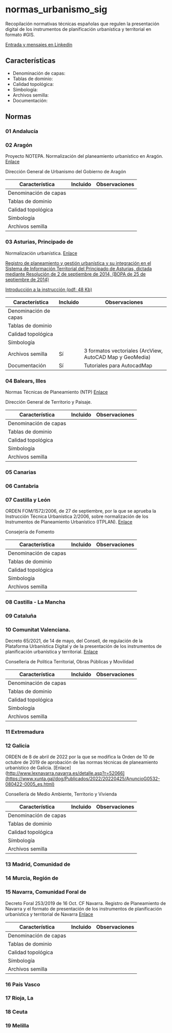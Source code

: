 # normas_urbanismo_sig

Recopilación normativas técnicas españolas que regulen la presentación digital de los instrumentos de planificación urbanística y territorial en formato #GIS.

[Entrada y mensajes en Linkedin](https://www.linkedin.com/feed/update/urn:li:activity:6979697381382479872/)

## Características

- Denominación de capas: 
- Tablas de dominio: 
- Calidad topológica: 
- Símbología:
- Archivos semilla:
- Documentación:

## Normas

### 01	Andalucía
### 02	Aragón

Proyecto NOTEPA. Normalización del planeamiento urbanístico en Aragón. [Enlace](http://notepa.aragon.es/)

Dirección General de Urbanismo del Gobierno de Aragón

| Característica | Incluido | Observaciones |
| ----------- | ----------- | ----------- |
| Denominación de capas |  | |
| Tablas de dominio |  | |
| Calidad topológica |  | |
| Símbología |  | |
| Archivos semilla |  | |

### 03	Asturias, Principado de

Normalización urbanística. [Enlace](https://www.asturias.es/detalle/-/categories/612963?p_r_p_categoryId=612963&_com_liferay_asset_categories_navigation_web_portlet_AssetCategoriesNavigationPortlet_articleId=2535583&articleId=2535583&title=Normalizaci%C3%B3n%20urban%C3%ADstica&redirect=https%3A%2F%2Fwww.asturias.es%2Fast%2Fgeneral%2F-%2Fcategories%2F572499%3Fp_r_p_categoryId%3D572499)

[Registro de planeamiento y gestión urbanística y su integración en el Sistema de Información Territorial del Principado de Asturias, dictada mediante Resolución de 2 de septiembre de 2014, (BOPA de 25 de septiembre de 2014)](https://www.asturias.es/bopa/2014/09/25/2014-15826.pdf)

[Introducción a la instrucción (pdf: 48 Kb)](https://www.asturias.es/documents/217090/1854024/Introduccion-instruccion-normalizacion-instrumentos-planeamiento-gestion-urbanistica-revisada.pdf/29982aa5-1f2c-9ecd-58e7-4ce45aaead2b?t=1667208894454)

| Característica | Incluido | Observaciones |
| ----------- | ----------- | ----------- |
| Denominación de capas |  | |
| Tablas de dominio |  | |
| Calidad topológica |  | |
| Símbología |  | |
| Archivos semilla | Sí | 3 formatos vectoriales (ArcView, AutoCAD Map y GeoMedia)|
| Documentación | Sí | Tutoriales para AutocadMap |

### 04	Balears, Illes

Normas Técnicas de Planeamiento (NTP) [Enlace](https://www.caib.es/sites/muib/es/ntp_normas_tecnicas_de_planeamiento/)

Dirección General de Territorio y Paisaje. 

| Característica | Incluido | Observaciones |
| ----------- | ----------- | ----------- |
| Denominación de capas |  | |
| Tablas de dominio |  | |
| Calidad topológica |  | |
| Símbología |  | |
| Archivos semilla |  | |

### 05	Canarias
### 06	Cantabria
### 07	Castilla y León

ORDEN FOM/1572/2006, de 27 de septiembre, por la que se aprueba la Instrucción Técnica Urbanística 2/2006, sobre normalización de los Instrumentos de Planeamiento Urbanístico (ITPLAN). [Enlace]([https://dogv.gva.es/portal/ficha_disposicion_pc.jsp?sig=005292/2021&L=1](https://bocyl.jcyl.es/boletines/2006/10/10/pdf/BOCYL-D-10102006-10.pdf))

Consejería de Fomento

| Característica | Incluido | Observaciones |
| ----------- | ----------- | ----------- |
| Denominación de capas |  | |
| Tablas de dominio |  | |
| Calidad topológica |  | |
| Símbología |  | |
| Archivos semilla |  | |


### 08	Castilla - La Mancha

### 09	Cataluña

### 10	Comunitat Valenciana.

Decreto 65/2021, de 14 de mayo, del Consell, de regulación de la Plataforma Urbanística Digital y de la presentación de los instrumentos de planificación urbanística y territorial. [Enlace](https://dogv.gva.es/portal/ficha_disposicion_pc.jsp?sig=005292/2021&L=1)

Conselleria de Política Territorial, Obras Públicas y Movilidad

| Característica | Incluido | Observaciones |
| ----------- | ----------- | ----------- |
| Denominación de capas |  | |
| Tablas de dominio |  | |
| Calidad topológica |  | |
| Símbología |  | |
| Archivos semilla |  | |

### 11	Extremadura

### 12	Galicia

ORDEN de 8 de abril de 2022 por la que se modifica la Orden de 10 de octubre de 2019 de aprobación de las normas técnicas de planeamiento urbanístico de Galicia. [Enlace](http://www.lexnavarra.navarra.es/detalle.asp?r=52066](https://www.xunta.gal/dog/Publicados/2022/20220425/AnuncioG0532-080422-0005_es.html) 

Consellería de Medio Ambiente, Territorio y Vivienda

| Característica | Incluido | Observaciones |
| ----------- | ----------- | ----------- |
| Denominación de capas |  | |
| Tablas de dominio |  | |
| Calidad topológica |  | |
| Símbología |  | |
| Archivos semilla |  | |

### 13	Madrid, Comunidad de

### 14	Murcia, Región de

### 15	Navarra, Comunidad Foral de

Decreto Foral 253/2019 de 16 Oct. CF Navarra. Registro de Planeamiento de Navarra y el formato de presentación de los instrumentos de planificación urbanística y territorial de Navarra [Enlace](http://www.lexnavarra.navarra.es/detalle.asp?r=52066)

| Característica | Incluido | Observaciones |
| ----------- | ----------- | ----------- |
| Denominación de capas |  | |
| Tablas de dominio |  | |
| Calidad topológica |  | |
| Símbología |  | |
| Archivos semilla |  | |

### 16	País Vasco

### 17	Rioja, La

### 18	Ceuta

### 19	Melilla




